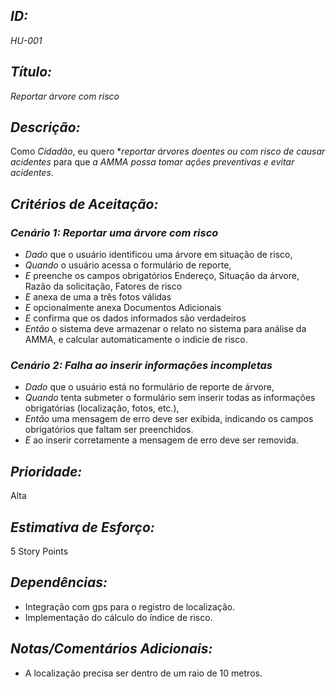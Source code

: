 ## *ID:*  
*HU-001*

## *Título:*  
*Reportar árvore com risco*

## *Descrição:*  
Como *Cidadão*, eu quero **reportar árvores doentes ou com risco de causar acidentes* para que *a AMMA possa tomar ações preventivas e evitar acidentes*.

## *Critérios de Aceitação:*

### *Cenário 1: Reportar uma árvore com risco*
- *Dado* que o usuário identificou uma árvore em situação de risco,
- *Quando* o usuário acessa o formulário de reporte,
- *E* preenche os campos obrigatórios Endereço, Situação da árvore, Razão da solicitação, Fatores de risco
- *E* anexa de uma a três fotos válidas
- *E* opcionalmente anexa Documentos Adicionais
- *E* confirma que os dados informados são verdadeiros
- *Então* o sistema deve armazenar o relato no sistema para análise da AMMA, e calcular automaticamente o indicie de risco.

### *Cenário 2: Falha ao inserir informações incompletas*
- *Dado* que o usuário está no formulário de reporte de árvore,
- *Quando* tenta submeter o formulário sem inserir todas as informações obrigatórias (localização, fotos, etc.),
- *Então* uma mensagem de erro deve ser exibida, indicando os campos obrigatórios que faltam ser preenchidos.
- *E* ao inserir corretamente a mensagem de erro deve ser removida.

## *Prioridade:*  
Alta

## *Estimativa de Esforço:*  
5 Story Points

## *Dependências:*  
- Integração com gps para o registro de localização.
- Implementação do cálculo do índice de risco.

## *Notas/Comentários Adicionais:* 
- A localização precisa ser dentro de um raio de 10 metros.
